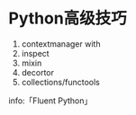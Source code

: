 # Python高级技巧

1. contextmanager with
2. inspect 
3. mixin
4. decortor
4. collections/functools


info:「Fluent Python」




